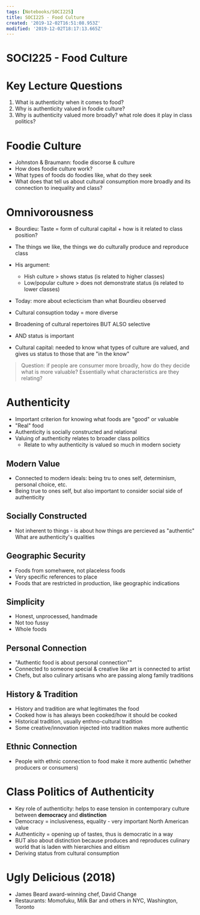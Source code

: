 ```yaml
---
tags: [Notebooks/SOCI225]
title: SOCI225 - Food Culture
created: '2019-12-02T16:51:08.953Z'
modified: '2019-12-02T18:17:13.665Z'
---
```


# SOCI225 - Food Culture

# Key Lecture Questions

1. What is authenticity when it comes to food?
2. Why is authenticity valued in foodie culture?
3. Why is authenticity valued more broadly? what role does it play in class politics?

# Foodie Culture

* Johnston & Braumann: foodie discorse & culture
* How does foodie culture work?
* What types of foods do foodies like, what do they seek
* What does that tell us about cultural consumption more broadly and its connection to inequality and class?

# Omnivorousness

* Bourdieu: Taste = form of cultural capital + how is it related to class position?
* The things we like, the things we do culturally produce and reproduce class
* His argument:
  - Hish culture > shows status (is related to higher classes)
  - Low/popular culture > does not demonstrate status (is related to lower classes)
* Today: more about eclecticism than what Bourdieu observed

* Cultural consuption today = more diverse
* Broadening of cultural repertoires BUT ALSO selective
* AND status is important
* Cultural capital: needed to know what types of culture are valued, and gives us status to those that are "in the know"

> Question: if people are consumer more broadly, how do they decide what is more valuable? Essentially what characteristics are they relating?

# Authenticity

* Important criterion for knowing what foods are "good" or valuable
* "Real" food
* Authenticity is socially constructed and relational
* Valuing of authenticity relates to broader class politics
  - Relate to why authenticity is valued so much in modern society

## Modern Value

* Connected to modern ideals: being tru to ones self, determinism, personal choice, etc.
* Being true to ones self, but also important to consider social side of authenticity

## Socially Constructed

* Not inherent to things - is about how things are percieved as "authentic" What are authenticity's qualities

## Geographic Security

* Foods from somehwere, not placeless foods
* Very specific references to place
* Foods that are restricted in production, like geographic indications

## Simplicity

* Honest, unprocessed, handmade
* Not too fussy
* Whole foods

## Personal Connection

* "Authentic food is about personal connection""
* Connected to someone special & creative like art is connected to artist
* Chefs, but also culinary artisans who are passing along family traditions

## History & Tradition

* History and tradition are what legitimates the food
* Cooked how is has always been cooked/how it should be cooked
* Historical tradition, usually enthno-cultural tradition
* Some creative/innovation injected into tradition makes more authentic

## Ethnic Connection

* People with ethnic connection to food make it more authentic (whether producers or consumers)

# Class Politics of Authenticity

* Key role of authenticity: helps to ease tension in contemporary culture between **democracy** and **distinction**
* Democracy = inclusiveness, equality - very important North American value
* Authenticity = opening up of tastes, thus is democratic in a way
* BUT also about distinction because produces and reproduces culinary world that is laden with hierarchies and elitism
* Deriving status from cultural consumption

# Ugly Delicious (2018)

* James Beard award-winning chef, David Change
* Restaurants: Momofuku, Milk Bar and others in NYC, Washington, Toronto
